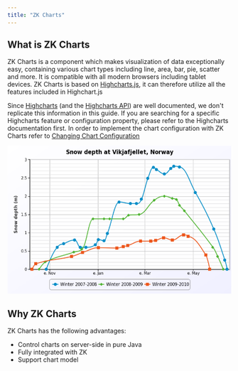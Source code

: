 ```yaml
---
title: "ZK Charts"
---
```


## What is ZK Charts

ZK Charts is a component which makes visualization of data exceptionally
easy, containing various chart types including line, area, bar, pie,
scatter and more. It is compatible with all modern browsers including
tablet devices. ZK Charts is based on
[Highcharts.js](http://www.highcharts.com/), it can therefore utilize
all the features included in Highchart.js

Since [Highcharts](https://www.highcharts.com/docs/index) (and the
[Highcharts API](https://api.highcharts.com/highcharts/)) are well
documented, we don't replicate this information in this guide. If you
are searching for a specific Highcharts feature or configuration
property, please refer to the Highcharts documentation first. In order
to implement the chart configuration with ZK Charts refer to [ Changing Chart Configuration]({{site.baseurl}}/zk_charts_essentials/changing_chart_configuration)

![](images/ZK_charts_intro.png)

## Why ZK Charts

ZK Charts has the following advantages:

- Control charts on server-side in pure Java
- Fully integrated with ZK
- Support chart model
